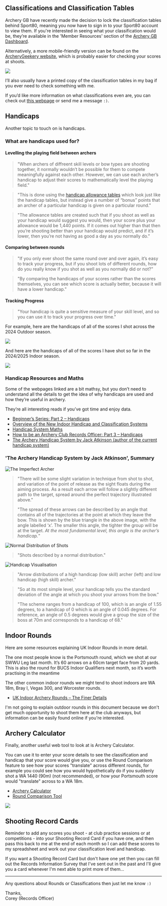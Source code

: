 ## Classifications and Classification Tables

Archery GB have recently made the decision to lock the classification tables behind Sport80, meaning you now have to sign in to your Sport80 account to view them. If you're interested in seeing what your classification would be, they’re available in the 'Member Resources' section of the [Archery GB Dashboard](https://archerygb.org/dashboard/process.php?sso2).

Alternatively, a more mobile-friendly version can be found on the [ArcheryGeekery website](https://archerygeekery.co.uk/mobile-friendly-classification-tables/), which is probably easier for checking your scores at shoots.

![](CompoundClassifications.png)

I’ll also usually have a printed copy of the classification tables in my bag if you ever need to check something with me.

If you’d like more information on what classifications even are, you can check out [this webpage](https://archerygeekery.co.uk/2023/04/07/how-to-be-an-archery-club-records-officer-part-4-outdoor-classifications/) or send me a message `:)`.

<div style="page-break-before:always"></div>

## Handicaps

Another topic to touch on is handicaps. 

### What are handicaps used for?

#### Levelling the playing field between archers

> "When archers of diffreent skill levels or bow types are shooting together, it normally wouldn’t be possible for them to compete meaningfully against each other. However, we can use each archer’s handicap to adjust their scores to mathematically level the playing field."

> "This is done using the [handicap allowance tables](https://archerygeekery.co.uk/hc/generateCustomHandicapTables.php) which look just like the handicap tables, but instead give a number of “bonus” points that an archer of a particular handicap is given on a particular round."

> "The allowance tables are created such that if you shoot as well as your handicap would suggest you would, then your score plus your allowance would be 1,440 points. If it comes out higher than that then you’re shooting better than your handicap would predict, and if it’s lower, then you’re not having as good a day as you normally do."

#### Comparing between rounds

> "If you only ever shoot the same round over and over again, it’s easy to track your progress, but if you shoot lots of different rounds, how do you really know if you shot as well as you normally did or not?"

> "By comparing the handicaps of your scores rather than the scores themselves, you can see which score is actually better, because it will have a lower handicap."

<div style="page-break-before:always"></div>

#### Tracking Progress

> "Your handicap is quite a sensitive measure of your skill level, and so you can use it to track your progress over time."

For example, here are the handicaps of all of the scores I shot across the 2024 Outdoor season.

![](24-Outdoors-Handicaps.png)

And here are the handicaps of all of the scores I have shot so far in the 2024/2025 Indoor season.

![](2425-Indoors-Handicaps.png)

### Handicap Resources and Maths

Some of the webpages linked are a bit mathsy, but you don’t need to understand all the details to get the idea of why handicaps are used and how they’re useful in archery.

They’re all interesting reads if you’ve got time and enjoy data.

- [Beginner’s Series: Part 2 – Handicaps](https://archerygeekery.co.uk/2023/06/13/beginners-series-handicaps/)
- [Overview of the New Indoor Handicap and Classification Systems](https://archerygeekery.co.uk/2023/09/12/overview-of-the-new-indoor-handicap-and-classification-systems/)
- [Handicap System Maths](https://archerygeekery.co.uk/2024/12/02/handicap-system-maths/)
- [How to be an Archery Club Records Officer: Part 3 – Handicaps](https://archerygeekery.co.uk/2023/04/04/how-to-be-an-archery-club-records-officer-part-3-handicaps/)
- [The Archery Handicap System by Jack Atkinson (author of the current handicap system)](https://jackatkinson.net/post/archery_handicap/)

### 'The Archery Handicap System by Jack Atkinson', Summary

![The Imperfect Archer](https://jackatkinson.net/post/images/handicap_imperfect.png)

> "There will be some slight variation in technique from shot to shot, and variation of the point of release as the sight floats during the aiming process. As a result each arrow will follow a slightly different path to the target, spread around the perfect trajectory illustrated above."
>
> "The spread of these arrows can be described by an angle that contains all of the trajectories at the point at which they leave the bow. This is shown by the blue triangle in the above image, with the angle labelled ‘x’. The smaller this angle, the tighter the group will be at the target. *At the most fundamental level, this angle is the archer’s handicap.*"

![Normal Distribution of Shots](https://jackatkinson.net/post/images/handicap_normal.png)

> "Shots described by a normal distribution."

![Handicap Visualisation](https://jackatkinson.net/post/images/handicaps_all.jpg)

> "Arrow distributions of a high handicap (low skill) archer (left) and low handicap (high skill) archer."

> "So at its most simple level, your handicap tells you the standard deviation of the angle at which you shoot your arrows from the bow."
>
> "The scheme ranges from a handicap of 100, which is an angle of 1.55 degrees, to a handicap of 0 which is an angle of 0.045 degrees. For reference, an angle of 0.5 degrees would give a group the size of the boss at 70m and corresponds to a handicap of 68."

<div style="page-break-before:always"></div>

## Indoor Rounds

Here are some resources explaining UK Indoor Rounds in more detail.

The one most people know is the Portsmouth round, which we shot at our SWWU Leg last month. It’s 60 arrows on a 60cm target face from 20 yards. This is also the round for BUCS Indoor Qualifiers next month, so it’s worth practising in the meantime

The other common indoor rounds we might tend to shoot indoors are WA 18m, Bray I, Vegas 300, and Worcester rounds.

- [UK Indoor Archery Rounds – The Finer Details](https://archerygeekery.co.uk/2024/02/17/uk-indoor-archery-rounds-the-finer-details/)

I'm not going to explain outdoor rounds in this document because we don't get much opportunity to shoot them here at the club anyways, but information can be easily found online if you're interested.

<div style="page-break-before:always"></div>

## Archery Calculator

Finally, another useful web tool to look at is Archery Calculator. 

You can use it to enter your score details to see the classification and handicap that your score would give you, or use the Round Comparison feature to see how your scores "translate" across different rounds, for example you could see how you would hypothetically do if you suddenly shot a WA 1440 (90m) (not recommended), or how your Portsmouth score would "translate" across to a WA 18m.

- [Archery Calculator](https://archerycalculator.co.uk/)
- [Round Comparison Tool](https://archerycalculator.co.uk/extras/roundscomparison/)

![](RoundComparisons.png)

<div style="page-break-before:always"></div>

## Shooting Record Cards

Reminder to add any scores you shoot - at club practice sessions or at competitions - into your Shooting Record Card if you have one, and then pass this back to me at the end of each month so I can add these scores to my spreadsheet and work out your classification level and handicap. 

If you want a Shooting Record Card but don't have one yet then you can fill out the Records Information Survey that I've sent out in the past and I'll give you a card whenever I'm next able to print more of them...

---

Any questions about Rounds or Classifications then just let me know `:)`

Thanks, <br>
Corey (Records Officer)